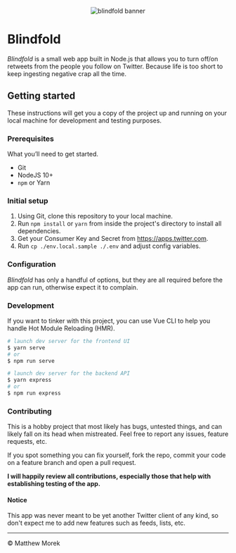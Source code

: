 <p align="center"><img src="https://github.com/matthewmorek/blindfold/raw/master/public/img/og-image.png" alt="blindfold banner" /></p>

# Blindfold

_Blindfold_ is a small web app built in Node.js that allows you to turn off/on retweets from the people you follow on Twitter. Because life is too short to keep ingesting negative crap all the time.

## Getting started

These instructions will get you a copy of the project up and running on your local machine for development and testing purposes.

### Prerequisites

What you’ll need to get started.

- Git
- NodeJS 10+
- `npm` or Yarn

### Initial setup

1. Using Git, clone this repository to your local machine.
2. Run `npm install` or `yarn` from inside the project's directory to install all dependencies.
3. Get your Consumer Key and Secret from https://apps.twitter.com.
4. Run `cp ./env.local.sample ./.env` and adjust config variables.

### Configuration

_Blindfold_ has only a handful of options, but they are all required before the app can run, otherwise expect it to complain.

### Development

If you want to tinker with this project, you can use Vue CLI to help you handle Hot Module Reloading (HMR).

```bash
# launch dev server for the frontend UI
$ yarn serve
# or
$ npm run serve

# launch dev server for the backend API
$ yarn express
# or
$ npm run express
```

### Contributing

This is a hobby project that most likely has bugs, untested things, and can likely fall on its head when mistreated. Feel free to report any issues, feature requests, etc.

If you spot something you can fix yourself, fork the repo, commit your code on a feature branch and open a pull request.

**I will happily review all contributions, especially those that help with establishing testing of the app.**

#### Notice

This app was never meant to be yet another Twitter client of any kind, so don't expect me to add new features such as feeds, lists, etc.

---

&copy; Matthew Morek
